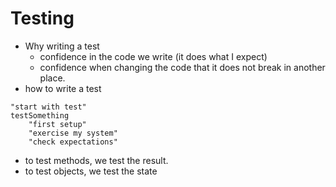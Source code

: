 # Testing

- Why writing a test
    - confidence in the code we write (it does what I expect)
    - confidence when changing the code that it does not break in another place.
- how to write a test
```st
"start with test"
testSomething
    "first setup"
    "exercise my system"
    "check expectations"
```
- to test methods, we test the result.
- to test objects, we test the state